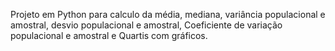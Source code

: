 Projeto em Python para calculo da média, mediana, variância populacional e amostral, desvio populacional e amostral, Coeficiente de variação populacional e amostral e Quartis com gráficos.
